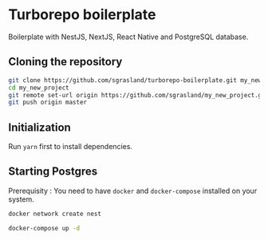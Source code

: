 # Turborepo boilerplate

Boilerplate with NestJS, NextJS, React Native and PostgreSQL database.

## Cloning the repository

```sh
git clone https://github.com/sgrasland/turborepo-boilerplate.git my_new_project
cd my_new_project
git remote set-url origin https://github.com/sgrasland/my_new_project.git
git push origin master
```

## Initialization
Run `yarn` first to install dependencies.

## Starting Postgres
Prerequisity : You need to have `docker` and `docker-compose` installed on your system.

```sh
docker network create nest
```
```sh
docker-compose up -d
```
